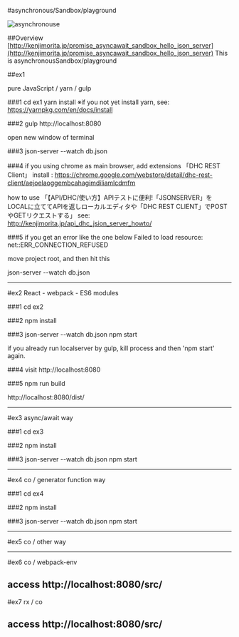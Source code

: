 #asynchronous/Sandbox/playground

![asynchronouse](http://kenjimorita.jp/wp-content/uploads/2016/11/promise2.gif)

##Overview
[http://kenjimorita.jp/promise_asyncawait_sandbox_hello_json_server](http://kenjimorita.jp/promise_asyncawait_sandbox_hello_json_server)
This is asynchronousSandbox/playground


##ex1

pure JavaScript / yarn / gulp

###1
cd ex1
yarn install
※if you not yet install yarn,
see: https://yarnpkg.com/en/docs/install

###2 gulp
    http://localhost:8080

open new window of terminal

###3 json-server --watch db.json

###4 if you using chrome as main browser,
add extensions 「DHC REST Client」
install : https://chrome.google.com/webstore/detail/dhc-rest-client/aejoelaoggembcahagimdiliamlcdmfm

how to use
「【API/DHC/使い方】APIテストに便利!「JSONSERVER」をLOCALに立ててAPIを返しローカルエディタや「DHC REST CLIENT」でPOSTやGETリクエストする」
see: http://kenjimorita.jp/api_dhc_jsion_server_howto/


###5 if you get an error like the one below
Failed to load resource: net::ERR_CONNECTION_REFUSED

move project root, and then hit this

json-server --watch db.json

----------------------------------------

#ex2
React - webpack - ES6 modules

###1
cd ex2

###2
npm install

###3
json-server --watch db.json
npm start

if you already run localserver by gulp, kill process and then 'npm start' again.

###4
visit
http://localhost:8080

###5
npm run build

http://localhost:8080/dist/

----------------------------------------

#ex3
async/await way

###1
cd ex3

###2
npm install

###3
json-server --watch db.json
npm start

----------------------------------------

#ex4
co / generator function way

###1
cd ex4

###2
npm install

###3
json-server --watch db.json
npm start

----------------------------------------
#ex5 co / other way

----------------------------------------
#ex6 co / webpack-env

access
http://localhost:8080/src/
----------------------------------------
#ex7 rx / co

access
http://localhost:8080/src/
----------------------------------------





